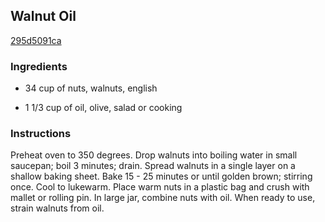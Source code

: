 ## Walnut Oil

[295d5091ca](http://www.food.com/recipe/walnut-oil-369334)

### Ingredients

 - 34 cup of nuts, walnuts, english

 - 1 1/3 cup of oil, olive, salad or cooking

### Instructions

Preheat oven to 350 degrees. Drop walnuts into boiling water in small saucepan; boil 3 minutes; drain. Spread walnuts in a single layer on a shallow baking sheet. Bake 15 - 25 minutes or until golden brown; stirring once. Cool to lukewarm. Place warm nuts in a plastic bag and crush with mallet or rolling pin. In large jar, combine nuts with oil. When ready to use, strain walnuts from oil.